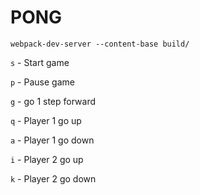 # PONG

`webpack-dev-server --content-base build/`

`s` - Start game

`p` - Pause game

`g` - go 1 step forward

`q` - Player 1 go up

`a` - Player 1 go down

`i` - Player 2 go up

`k` - Player 2 go down
